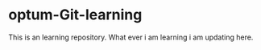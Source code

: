 # optum-Git-learning


This is an learning repository. What ever i am learning i am updating here. 
